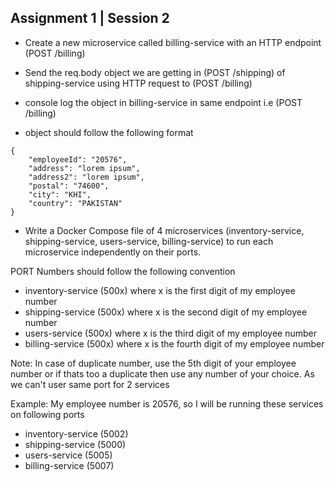 ## Assignment 1 | Session 2

- Create a new microservice called billing-service with an HTTP endpoint (POST /billing)

- Send the req.body object we are getting in (POST /shipping) of shipping-service using HTTP request to (POST /billing)

- console log the object in billing-service in same endpoint i.e (POST /billing)

- object should follow the following format

```
{
    "employeeId": "20576",
	"address": "lorem ipsum",
	"address2": "lorem ipsum",
	"postal": "74600",
	"city": "KHI",
	"country": "PAKISTAN"
}
```

- Write a Docker Compose file of 4 microservices (inventory-service, shipping-service, users-service, billing-service) to run each microservice independently on their ports.

PORT Numbers should follow the following convention

- inventory-service (500x) where x is the first digit of my employee number
- shipping-service (500x) where x is the second digit of my employee number
- users-service (500x) where x is the third digit of my employee number
- billing-service (500x) where x is the fourth digit of my employee number

Note:
In case of duplicate number, use the 5th digit of your employee number or if thats too a duplicate then use any number of your choice.
As we can't user same port for 2 services

Example:
My employee number is 20576, so I will be running these services on following ports

- inventory-service (5002)
- shipping-service (5000)
- users-service (5005)
- billing-service (5007)
